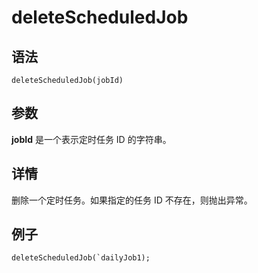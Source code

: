# deleteScheduledJob

## 语法

`deleteScheduledJob(jobId)`

## 参数

**jobId** 是一个表示定时任务 ID 的字符串。

## 详情

删除一个定时任务。如果指定的任务 ID 不存在，则抛出异常。

## 例子

```
deleteScheduledJob(`dailyJob1);
```

